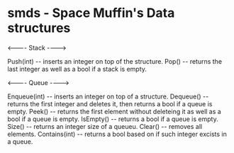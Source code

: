 # smds - Space Muffin's Data structures

<---- Stack ---->

Push(int) -- inserts an integer on top of the structure.
Pop() -- returns the last integer as well as a bool if a stack is empty.

<---- Queue ---->

Enqueue(int) -- inserts an integer on top of a structure.
Dequeue() -- returns the first integer and deletes it, then returns a bool if a queue is empty. 
Peek() -- returns the first element without deleteing it as well as a bool if a queue is empty.
IsEmpty() -- returns a bool if a queue is empty.
Size() -- returns an integer size of a queueu.
Clear() -- removes all elements.
Contains(int) -- returns a bool based on if such integer excists in a queue.
